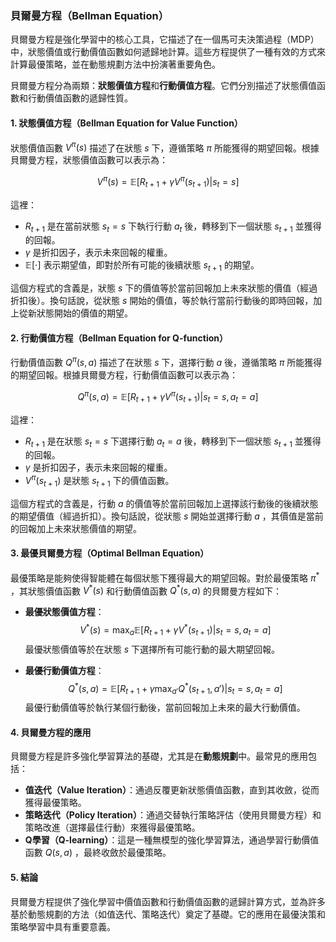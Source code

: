 ### 貝爾曼方程（Bellman Equation）

貝爾曼方程是強化學習中的核心工具，它描述了在一個馬可夫決策過程（MDP）中，狀態價值或行動價值函數如何遞歸地計算。這些方程提供了一種有效的方式來計算最優策略，並在動態規劃方法中扮演著重要角色。

貝爾曼方程分為兩類：**狀態價值方程**和**行動價值方程**。它們分別描述了狀態價值函數和行動價值函數的遞歸性質。

#### 1. 狀態價值方程（Bellman Equation for Value Function）

狀態價值函數  $V^\pi(s)$  描述了在狀態  $s$  下，遵循策略  $\pi$  所能獲得的期望回報。根據貝爾曼方程，狀態價值函數可以表示為：

$$V^\pi(s) = \mathbb{E}[R_{t+1} + \gamma V^\pi(s_{t+1}) | s_t = s]$$

這裡：
-  $R_{t+1}$  是在當前狀態  $s_t = s$  下執行行動  $a_t$  後，轉移到下一個狀態  $s_{t+1}$  並獲得的回報。
-  $\gamma$  是折扣因子，表示未來回報的權重。
-  $\mathbb{E}[\cdot]$  表示期望值，即對於所有可能的後續狀態  $s_{t+1}$  的期望。

這個方程式的含義是，狀態  $s$  下的價值等於當前回報加上未來狀態的價值（經過折扣後）。換句話說，從狀態  $s$  開始的價值，等於執行當前行動後的即時回報，加上從新狀態開始的價值的期望。

#### 2. 行動價值方程（Bellman Equation for Q-function）

行動價值函數  $Q^\pi(s, a)$  描述了在狀態  $s$  下，選擇行動  $a$  後，遵循策略  $\pi$  所能獲得的期望回報。根據貝爾曼方程，行動價值函數可以表示為：

$$Q^\pi(s, a) = \mathbb{E}[R_{t+1} + \gamma V^\pi(s_{t+1}) | s_t = s, a_t = a]$$

這裡：
-  $R_{t+1}$  是在狀態  $s_t = s$  下選擇行動  $a_t = a$  後，轉移到下一個狀態  $s_{t+1}$  並獲得的回報。
-  $\gamma$  是折扣因子，表示未來回報的權重。
-  $V^\pi(s_{t+1})$  是狀態  $s_{t+1}$  下的價值函數。

這個方程式的含義是，行動  $a$  的價值等於當前回報加上選擇該行動後的後續狀態的期望價值（經過折扣）。換句話說，從狀態  $s$  開始並選擇行動  $a$ ，其價值是當前的回報加上未來狀態價值的期望。

#### 3. 最優貝爾曼方程（Optimal Bellman Equation）

最優策略是能夠使得智能體在每個狀態下獲得最大的期望回報。對於最優策略  $\pi^*$ ，其狀態價值函數  $V^*(s)$  和行動價值函數  $Q^*(s, a)$  的貝爾曼方程如下：

- **最優狀態價值方程**：
  $$V^*(s) = \max_a \mathbb{E}[R_{t+1} + \gamma V^*(s_{t+1}) | s_t = s, a_t = a]$$
  最優狀態價值等於在狀態  $s$  下選擇所有可能行動的最大期望回報。

- **最優行動價值方程**：
  $$Q^*(s, a) = \mathbb{E}[R_{t+1} + \gamma \max_{a'} Q^*(s_{t+1}, a') | s_t = s, a_t = a]$$
  最優行動價值等於執行某個行動後，當前回報加上未來的最大行動價值。

#### 4. 貝爾曼方程的應用

貝爾曼方程是許多強化學習算法的基礎，尤其是在**動態規劃**中。最常見的應用包括：

- **值迭代（Value Iteration）**：通過反覆更新狀態價值函數，直到其收斂，從而獲得最優策略。
- **策略迭代（Policy Iteration）**：通過交替執行策略評估（使用貝爾曼方程）和策略改進（選擇最佳行動）來獲得最優策略。
- **Q學習（Q-learning）**：這是一種無模型的強化學習算法，通過學習行動價值函數  $Q(s, a)$ ，最終收斂於最優策略。

#### 5. 結論

貝爾曼方程提供了強化學習中價值函數和行動價值函數的遞歸計算方式，並為許多基於動態規劃的方法（如值迭代、策略迭代）奠定了基礎。它的應用在最優決策和策略學習中具有重要意義。